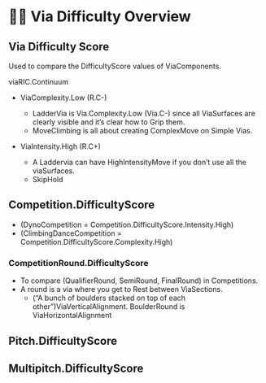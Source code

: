 # 🔷🔺 <via>Via</via> Difficulty Overview

## <via>Via</via> Difficulty Score

Used to compare the DifficultyScore values of ViaComponents.

viaRIC.Continuum

- ViaComplexity.Low (R.C-)
    - LadderVia is Via.Complexity.Low (Via.C-) since all ViaSurfaces are clearly visible and it’s clear how to Grip them.
    - MoveClimbing is all about creating ComplexMove on Simple Vias.

- ViaIntensity.High (R.C+)
    - A Laddervia can have HighIntensityMove if you don’t use all the viaSurfaces.  
    - SkipHold

## Competition.DifficultyScore

- (DynoCompetition = Competition.DifficultyScore.Intensity.High)
- (ClimbingDanceCompetition = Competition.DifficultyScore.Complexity.High)

### CompetitionRound.DifficultyScore

- To compare (QualifierRound, SemiRound, FinalRound) in Competitions.
- A round is a <via>via</via> where you get to Rest between ViaSections.
    - (“A bunch of boulders stacked on top of each other”)ViaVerticalAlignment. BoulderRound is ViaHorizontalAlignment

## Pitch.DifficultyScore

## Multipitch.DifficultyScore
